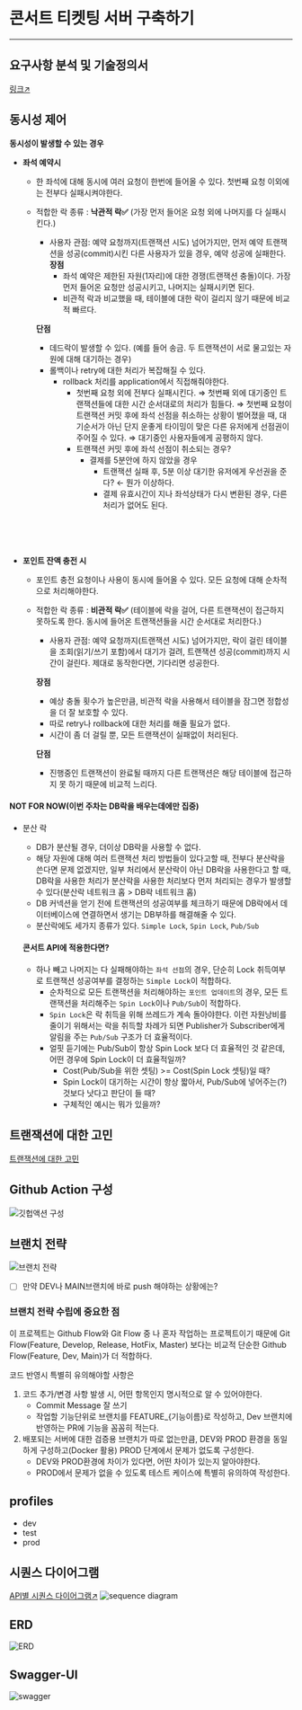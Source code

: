 # 콘서트 티켓팅 서버 구축하기

---
## 요구사항 분석 및 기술정의서
[링크↗](https://github.com/watanka/ticketing/wiki/%EC%BD%98%EC%84%9C%ED%8A%B8-%ED%8B%B0%EC%BC%93%ED%8C%85-%EC%8B%9C%EC%8A%A4%ED%85%9C)

## 동시성 제어
**동시성이 발생할 수 있는 경우**

- **좌석 예약시**
   - 한 좌석에 대해 동시에 여러 요청이 한번에 들어올 수 있다. 첫번째 요청 이외에는 전부다 실패시켜야한다.
   - 적합한 락 종류 : **낙관적 락✅** (가장 먼저 들어온 요청 외에 나머지를 다 실패시킨다.)  
     - 사용자 관점: 예약 요청까지(트랜잭션 시도) 넘어가지만, 먼저 예약 트랜잭션을 성공(commit)시킨 다른 사용자가 있을 경우, 예약 성공에 실패한다.  
     **장점** 
       - 좌석 예약은 제한된 자원(1자리)에 대한 경쟁(트랜잭션 충돌)이다. 가장 먼저 들어온 요청만 성공시키고, 나머지는 실패시키면 된다.
       - 비관적 락과 비교했을 때, 테이블에 대한 락이 걸리지 않기 때문에 비교적 빠르다.
        
     **단점**
      - 데드락이 발생할 수 있다. (예를 들어 송금. 두 트랜잭션이 서로 물고있는 자원에 대해 대기하는 경우) 
      - 롤백이나 retry에 대한 처리가 복잡해질 수 있다.
        - rollback 처리를 application에서 직접해줘야한다.
          - 첫번째 요청 외에 전부다 실패시킨다. ⇒ 첫번째 외에 대기중인 트랜잭션들에 대한 시간 순서대로의 처리가 힘들다. ⇒ 첫번째 요청이 트랜잭션 커밋 후에 좌석 선점을 취소하는 상황이 벌어졌을 때, 대기순서가 아닌 단지 운좋게 타이밍이 맞은 다른 유저에게 선점권이 주어질 수 있다. ⇒ 대기중인 사용자들에게 공평하지 않다.
          - 트랜잭션 커밋 후에 좌석 선점이 취소되는 경우?
             - 결제를 5분안에 하지 않았을 경우
                - 트랜잭션 실패 후, 5분 이상 대기한 유저에게 우선권을 준다? ← 뭔가 이상하다.
                - 결제 유효시간이 지나 좌석상태가 다시 변환된 경우, 다른 처리가 없어도 된다.
</br>
</br>
</br>


- **포인트 잔액 충전 시**  
   - 포인트 충전 요청이나 사용이 동시에 들어올 수 있다. 모든 요청에 대해 순차적으로 처리해야한다.
   - 적합한 락 종류 : **비관적 락✅** (테이블에 락을 걸어, 다른 트랜잭션이 접근하지 못하도록 한다. 동시에 들어온 트랜잭션들을 시간 순서대로 처리한다.)   
     - 사용자 관점: 예약 요청까지(트랜잭션 시도) 넘어가지만, 락이 걸린 테이블을 조회(읽기/쓰기 포함)에서 대기가 걸려, 트랜잭션 성공(commit)까지 시간이 걸린다. 제대로 동작한다면, 기다리면 성공한다.  
     
     **장점**
     - 예상 충돌 횟수가 높은만큼, 비관적 락을 사용해서 테이블을 잠그면 정합성을 더 잘 보호할 수 있다.
     - 따로 retry나 rollback에 대한 처리를 해줄 필요가 없다.
     - 시간이 좀 더 걸릴 뿐, 모든 트랜잭션이 실패없이 처리된다.  
     
     **단점**
     - 진행중인 트랜잭션이 완료될 때까지 다른 트랜잭션은 해당 테이블에 접근하지 못 하기 때문에 비교적 느리다.
#### NOT FOR NOW(이번 주차는 DB락을 배우는데에만 집중)
- 분산 락
  - DB가 분산될 경우, 더이상 DB락을 사용할 수 없다.
  - 해당 자원에 대해 여러 트랜잭션 처리 방법들이 있다고할 때, 전부다 분산락을 쓴다면 문제 없겠지만, 일부 처리에서 분산락이 아닌 DB락을 사용한다고 할 때, DB락을 사용한 처리가 분산락을 사용한 처리보다 먼저 처리되는 경우가 발생할 수 있다(분산락 네트워크 홉 > DB락 네트워크 홉)
  - DB 커넥션을 얻기 전에 트랜잭션의 성공여부를 체크하기 때문에 DB락에서 데이터베이스에 연결하면서 생기는 DB부하를 해결해줄 수 있다.
  - 분산락에도 세가지 종류가 있다. `Simple Lock`, `Spin Lock`, `Pub/Sub`
  
  #### 콘서트 API에 적용한다면?
  - 하나 빼고 나머지는 다 실패해야하는 `좌석 선점`의 경우, 단순히 Lock 취득여부로 트랜잭션 성공여부를 결정하는 `Simple Lock`이 적합하다.
    - 순차적으로 모든 트랜잭션을 처리해야하는 `포인트 업데이트`의 경우, 모든 트랜잭션을 처리해주는 `Spin Lock`이나 `Pub/Sub`이 적합하다. 
    - `Spin Lock`은 락 취득을 위해 쓰레드가 계속 돌아야한다. 이런 자원낭비를 줄이기 위해서는 락을 취득할 차례가 되면 Publisher가 Subscriber에게 알림을 주는 `Pub/Sub` 구조가 더 효율적이다.
    - 얼핏 듣기에는 Pub/Sub이 항상 Spin Lock 보다 더 효율적인 것 같은데, 어떤 경우에 Spin Lock이 더 효율적일까?  
      - Cost(Pub/Sub을 위한 셋팅) >= Cost(Spin Lock 셋팅)일 때?
      - Spin Lock이 대기하는 시간이 항상 짧아서, Pub/Sub에 넣어주는(?) 것보다 낫다고 판단이 들 때?
      - 구체적인 예시는 뭐가 있을까?


## 트랜잭션에 대한 고민
[트랜잭션에 대한 고민](docs/Transaction.md)

  

## Github Action 구성
![](docs/github_action구성.png "깃헙액션 구성")

## 브랜치 전략
![](docs/브랜치전략.png "브랜치 전략")
- [ ] 만약 DEV나 MAIN브랜치에 바로 push 해야하는 상황에는?


### 브랜치 전략 수립에 중요한 점

이 프로젝트는 Github Flow와 Git Flow 중 나 혼자 작업하는 프로젝트이기 때문에 Git Flow(Feature, Develop, Release, HotFix, Master) 보다는 비교적 단순한 Github Flow(Feature, Dev, Main)가 더 적합하다.

코드 반영시 특별히 유의해야할 사항은

1. 코드 추가/변경 사항 발생 시, 어떤 항목인지 명시적으로 알 수 있어야한다.
   - Commit Message 잘 쓰기
   - 작업할 기능단위로 브랜치를 FEATURE_{기능이름}로 작성하고, Dev 브랜치에 반영하는 PR에 기능을 꼼꼼히 적는다.
2. 배포되는 서버에 대한 검증용 브랜치가 따로 없는만큼, DEV와 PROD 환경을 동일하게 구성하고(Docker 활용) PROD 단계에서 문제가 없도록 구성한다.
   - DEV와 PROD환경에 차이가 있다면, 어떤 차이가 있는지 알아야한다.
   - PROD에서 문제가 없을 수 있도록 테스트 케이스에 특별히 유의하여 작성한다.

## profiles
- dev
- test
- prod

## 시퀀스 다이어그램
[API별 시퀀스 다이어그램↗](https://github.com/watanka/ticketing/wiki/%EC%84%B8%EB%B6%80-%EC%8B%9C%ED%80%80%EC%8A%A4-%EB%8B%A4%EC%9D%B4%EC%96%B4%EA%B7%B8%EB%9E%A8)
![](docs/sequence%20diagram.png "sequence diagram")


## ERD
![](docs/ERD.png "ERD")


## Swagger-UI
![](docs/swagger-ui.png "swagger")
